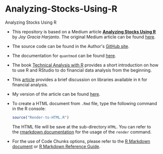 # Analyzing-Stocks-Using-R
Analyzing Stocks Using R

* This repository is based on a Medium article [**Analyzing Stocks Using R**](https://nbviewer.org/github/stevenkhwun/Analyzing-Stocks-Using-R/blob/main/Analyzing-Stocks-Using-R_Harjanto.pdf) by _Joy Gracia Harjanto_. The original Medium article can be found [here](https://towardsdatascience.com/analyzing-stocks-using-r-550be7f5f20d).

* The source code can be found in the Author's [GitHub site](https://github.com/joyharjanto/mcmc-stock).

* The documentation for `quantmod` can be found [here](https://cran.r-project.org/web/packages/quantmod/quantmod.pdf).

* The book [Technical Analysis with R](https://bookdown.org/kochiuyu/technical-analysis-with-r-second-edition2/) provides a short introduction on how to use R and RStudio to do financial data analysis from the beginning.

* This [article](https://medium.com/@darkthanos009/mastering-financial-analysis-in-r-the-top-libraries-for-data-analysis-and-investment-strategies-4ee7d5ed8c36) provides a brief discussion on libraries available in `R` for financial analysis.

* My version of the article can be found [here](https://nbviewer.org/github/stevenkhwun/Analyzing-Stocks-Using-R/blob/main/HTML/Analyzing-Stocks-Using-R.html).


* To create a HTML document from `.Rmd` file, type the following command in the R console:
  ```R
  source("Render-to-HTML.R")
  ```
  The HTML file will be save at the sub-directory `HTML`.
  You can refer to the [rmarkdown documentation](https://pkgs.rstudio.com/rmarkdown/reference/render.html) for the usage of the `render` command.
  
* For the use of Code Chunks options, please refer to the [R Markdown document](https://rmarkdown.rstudio.com/lesson-3.html) or [R Markdown Reference Guide](https://nbviewer.org/github/stevenkhwun/Analyzing-Stocks-Using-R/blob/main/Reference-materials/rmarkdown-reference.pdf).